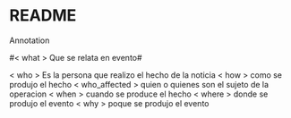 # README #

Annotation 


#< what > Que se relata en evento#

< who > Es la persona que realizo el hecho de la noticia 
< how > como se produjo el hecho
< who_affected > quien o quienes son el sujeto de la operacion
< when > cuando se produce el hecho
< where > donde se produjo el evento
< why > poque se produjo el evento
